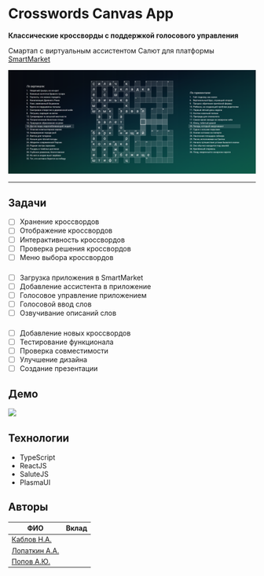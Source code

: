 # Crosswords Canvas App

**Классические кроссворды с поддержкой голосового управления**

Смартап с виртуальным ассистентом Салют для платформы [SmartMarket](https://apps.sber.ru/salute-apps/)

![](./assets/demo.png)

---

## Задачи

- [ ] Хранение кроссвордов
- [ ] Отображение кроссвордов
- [ ] Интерактивность кроссвордов
- [ ] Проверка решения кроссвордов
- [ ] Меню выбора кроссвордов

###

- [ ] Загрузка приложения в SmartMarket
- [ ] Добавление ассистента в приложение
- [ ] Голосовое управление приложением
- [ ] Голосовой ввод слов
- [ ] Озвучивание описаний слов

###

- [ ] Добавление новых кроссвордов
- [ ] Тестирование функционала
- [ ] Проверка совместимости
- [ ] Улучшение дизайна
- [ ] Создание презентации

## Демо

![](./assets/demo.gif)

## Технологии

- TypeScript
- ReactJS
- SaluteJS
- PlasmaUI

## Авторы

| ФИО                                       | Вклад |
|-------------------------------------------|-------|
| [Каблов Н.А.](https://github.com/Sh1kar1) |       |
| [Лопаткин А.А.]()                         |       |
| [Попов А.Ю.]()                            |       |
